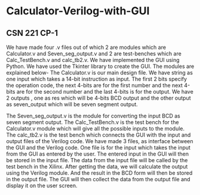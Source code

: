 # Calculator-Verilog-with-GUI
CSN 221 CP-1
--------------



We have made four .v files out of which 2 are modules which are Calculator.v and Seven_seg_output.v and 2 are test-benches which are Calc_TestBench.v and calc_tb2.v. We have implemented the GUI using Python. We have used the Tkinter library to create the GUI. 
The modules are explained below-
The Calculator.v is our main design file.   We have string as one input which takes a 14-bit instruction as input. The first 2 bits specify the operation code, the next 4-bits are for the first number and the next 4-bits are for the second number and the last 4-bits is for the output. We have 2 outputs , one as res which will be 4-bits BCD output and the other output as seven_output which will be seven segment output.

The Seven_seg_output.v is the module for converting the input BCD as seven segment output.
The Calc_TestBench.v is the test bench for the Calculator.v module which will give all the possible inputs to the module.
The calc_tb2.v is the test bench which connects the GUI with the input and output files of the Verilog code. We have made 3 files, as interface between the GUI and the Verilog code. One file is for the input which takes the input from the GUI as entered by the user.  The entered input in the GUI will then be stored in the input file. The data from the input file will be called by the test bench in the Xilinx. After getting the data, we will calculate the output using the Verilog module. And the result in the BCD form will then be stored in the output file. The GUI will then collect the data from the output file and display it on the user screen.   
